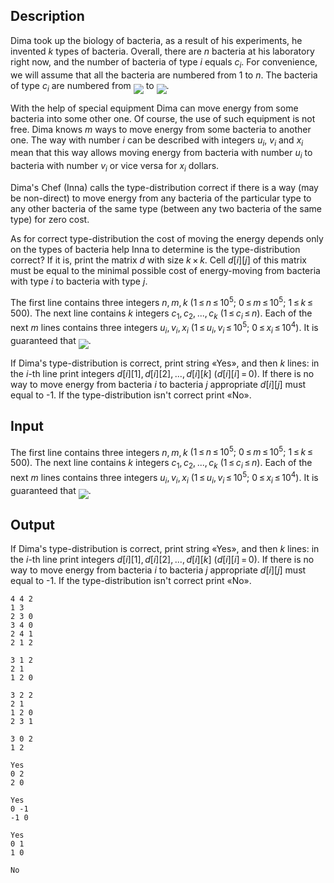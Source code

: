 ## Description

<div><p>Dima took up the biology of bacteria, as a result of his experiments, he invented <span class="tex-span"><i>k</i></span> types of bacteria. Overall, there are <span class="tex-span"><i>n</i></span> bacteria at his laboratory right now, and the number of bacteria of type <span class="tex-span"><i>i</i></span> equals <span class="tex-span"><i>c</i><sub class="lower-index"><i>i</i></sub></span>. For convenience, we will assume that all the bacteria are numbered from <span class="tex-span">1</span> to <span class="tex-span"><i>n</i></span>. The bacteria of type <span class="tex-span"><i>c</i><sub class="lower-index"><i>i</i></sub></span> are numbered from <img align="middle" class="tex-formula" src="file://3INQ3sZu.png" style="max-width: 100.0%;max-height: 100.0%;"> to <img align="middle" class="tex-formula" src="file://NeFTmqNM.png" style="max-width: 100.0%;max-height: 100.0%;">.</p><p>With the help of special equipment Dima can move energy from some bacteria into some other one. Of course, the use of such equipment is not free. Dima knows <span class="tex-span"><i>m</i></span> ways to move energy from some bacteria to another one. The way with number <span class="tex-span"><i>i</i></span> can be described with integers <span class="tex-span"><i>u</i><sub class="lower-index"><i>i</i></sub></span>, <span class="tex-span"><i>v</i><sub class="lower-index"><i>i</i></sub></span> and <span class="tex-span"><i>x</i><sub class="lower-index"><i>i</i></sub></span> mean that this way allows moving energy from bacteria with number <span class="tex-span"><i>u</i><sub class="lower-index"><i>i</i></sub></span> to bacteria with number <span class="tex-span"><i>v</i><sub class="lower-index"><i>i</i></sub></span> or vice versa for <span class="tex-span"><i>x</i><sub class="lower-index"><i>i</i></sub></span> dollars.</p><p>Dima's Chef (Inna) calls the type-distribution <span class="tex-font-style-it">correct</span> if there is a way (may be non-direct) to move energy from any bacteria of the particular type to any other bacteria of the same type (between any two bacteria of the same type) for zero cost.</p><p>As for correct type-distribution the cost of moving the energy depends only on the types of bacteria help Inna to determine is the type-distribution correct? If it is, print the matrix <span class="tex-span"><i>d</i></span> with size <span class="tex-span"><i>k</i> × <i>k</i></span>. Cell <span class="tex-span"><i>d</i>[<i>i</i>][<i>j</i>]</span> of this matrix must be equal to the minimal possible cost of energy-moving from bacteria with type <span class="tex-span"><i>i</i></span> to bacteria with type <span class="tex-span"><i>j</i></span>.</p></div><div class="input-specification"><p>The first line contains three integers <span class="tex-span"><i>n</i>, <i>m</i>, <i>k</i></span> <span class="tex-span">(1 ≤ <i>n</i> ≤ 10<sup class="upper-index">5</sup>;&nbsp;0 ≤ <i>m</i> ≤ 10<sup class="upper-index">5</sup>;&nbsp;1 ≤ <i>k</i> ≤ 500)</span>. The next line contains <span class="tex-span"><i>k</i></span> integers <span class="tex-span"><i>c</i><sub class="lower-index">1</sub>, <i>c</i><sub class="lower-index">2</sub>, ..., <i>c</i><sub class="lower-index"><i>k</i></sub></span> <span class="tex-span">(1 ≤ <i>c</i><sub class="lower-index"><i>i</i></sub> ≤ <i>n</i>)</span>. Each of the next <span class="tex-span"><i>m</i></span> lines contains three integers <span class="tex-span"><i>u</i><sub class="lower-index"><i>i</i></sub>, <i>v</i><sub class="lower-index"><i>i</i></sub>, <i>x</i><sub class="lower-index"><i>i</i></sub></span> <span class="tex-span">(1 ≤ <i>u</i><sub class="lower-index"><i>i</i></sub>, <i>v</i><sub class="lower-index"><i>i</i></sub> ≤ 10<sup class="upper-index">5</sup>;&nbsp;0 ≤ <i>x</i><sub class="lower-index"><i>i</i></sub> ≤ 10<sup class="upper-index">4</sup>)</span>. It is guaranteed that <img align="middle" class="tex-formula" src="file://mXAmlzbi.png" style="max-width: 100.0%;max-height: 100.0%;">.</p></div><div class="output-specification"><p>If Dima's type-distribution is correct, print string «<span class="tex-font-style-tt">Yes</span>», and then <span class="tex-span"><i>k</i></span> lines: in the <span class="tex-span"><i>i</i></span>-th line print integers <span class="tex-span"><i>d</i>[<i>i</i>][1], <i>d</i>[<i>i</i>][2], ..., <i>d</i>[<i>i</i>][<i>k</i>]</span> <span class="tex-span">(<i>d</i>[<i>i</i>][<i>i</i>] = 0)</span>. If there is no way to move energy from bacteria <span class="tex-span"><i>i</i></span> to bacteria <span class="tex-span"><i>j</i></span> appropriate <span class="tex-span"><i>d</i>[<i>i</i>][<i>j</i>]</span> must equal to -1. If the type-distribution isn't correct print «<span class="tex-font-style-tt">No</span>».</p></div>

## Input

<p>The first line contains three integers <span class="tex-span"><i>n</i>, <i>m</i>, <i>k</i></span> <span class="tex-span">(1 ≤ <i>n</i> ≤ 10<sup class="upper-index">5</sup>;&nbsp;0 ≤ <i>m</i> ≤ 10<sup class="upper-index">5</sup>;&nbsp;1 ≤ <i>k</i> ≤ 500)</span>. The next line contains <span class="tex-span"><i>k</i></span> integers <span class="tex-span"><i>c</i><sub class="lower-index">1</sub>, <i>c</i><sub class="lower-index">2</sub>, ..., <i>c</i><sub class="lower-index"><i>k</i></sub></span> <span class="tex-span">(1 ≤ <i>c</i><sub class="lower-index"><i>i</i></sub> ≤ <i>n</i>)</span>. Each of the next <span class="tex-span"><i>m</i></span> lines contains three integers <span class="tex-span"><i>u</i><sub class="lower-index"><i>i</i></sub>, <i>v</i><sub class="lower-index"><i>i</i></sub>, <i>x</i><sub class="lower-index"><i>i</i></sub></span> <span class="tex-span">(1 ≤ <i>u</i><sub class="lower-index"><i>i</i></sub>, <i>v</i><sub class="lower-index"><i>i</i></sub> ≤ 10<sup class="upper-index">5</sup>;&nbsp;0 ≤ <i>x</i><sub class="lower-index"><i>i</i></sub> ≤ 10<sup class="upper-index">4</sup>)</span>. It is guaranteed that <img align="middle" class="tex-formula" src="file://mXAmlzbi.png" style="max-width: 100.0%;max-height: 100.0%;">.</p>

## Output

<p>If Dima's type-distribution is correct, print string «<span class="tex-font-style-tt">Yes</span>», and then <span class="tex-span"><i>k</i></span> lines: in the <span class="tex-span"><i>i</i></span>-th line print integers <span class="tex-span"><i>d</i>[<i>i</i>][1], <i>d</i>[<i>i</i>][2], ..., <i>d</i>[<i>i</i>][<i>k</i>]</span> <span class="tex-span">(<i>d</i>[<i>i</i>][<i>i</i>] = 0)</span>. If there is no way to move energy from bacteria <span class="tex-span"><i>i</i></span> to bacteria <span class="tex-span"><i>j</i></span> appropriate <span class="tex-span"><i>d</i>[<i>i</i>][<i>j</i>]</span> must equal to -1. If the type-distribution isn't correct print «<span class="tex-font-style-tt">No</span>».</p>





```input1
4 4 2
1 3
2 3 0
3 4 0
2 4 1
2 1 2

```




```input2
3 1 2
2 1
1 2 0

```




```input3
3 2 2
2 1
1 2 0
2 3 1

```




```input4
3 0 2
1 2

```




```output1
Yes
0 2
2 0

```




```output2
Yes
0 -1
-1 0

```




```output3
Yes
0 1
1 0

```




```output4
No

```


